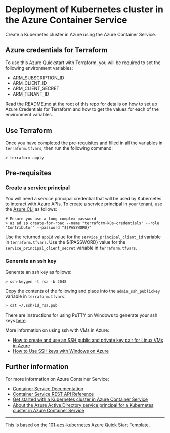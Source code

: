 # Deployment of Kubernetes cluster in the Azure Container Service

Create a Kubernetes cluster in Azure using the Azure Container Service.

## Azure credentials for Terraform

To use this Azure Quickstart with Terraform, you will be required to set the following environment variables:
- ARM_SUBSCRIPTION_ID
- ARM_CLIENT_ID
- ARM_CLIENT_SECRET
- ARM_TENANT_ID

Read the README.md at the root of this repo for details on how to set up Azure Credentials for Terraform and how to get the values for each of the environment variables.

## Use Terraform

Once you have completed the pre-requisites and filled in all the variables in `terraform.tfvars`, then run the following command:

```
> terraform apply
```

## Pre-requisites

### Create a service principal

You will need a service principal credential that will be used by Kubernetes to interact with Azure APIs. To create a service principal in your tenant, use the [Azure CLI](https://docs.microsoft.com/en-us/cli/azure/install-azure-cli) as follows:

```
# Ensure you use a long complex password
> az ad sp create-for-rbac --name "terraform-k8s-credentials" --role "Contributor" --password "${PASSWORD}"
```

Use the returned `appId` value for the `service_principal_client_id` variable in `terraform.tfvars`. Use the ${PASSWORD} value for the `service_principal_client_secret` variable in `terraform.tfvars`.

### Generate an ssh key

Generate an ssh key as follows:

```
> ssh-keygen -t rsa -b 2048 
```

Copy the contents of the following and place into the `admin_ssh_publickey` variable in `terraform.tfvars`:

```
> cat ~/.ssh/id_rsa.pub
```

There are instructions for using PuTTY on Windows to generate your ssh keys [here](https://docs.microsoft.com/en-us/azure/virtual-machines/linux/ssh-from-windows).

More information on using ssh with VMs in Azure:

- [How to create and use an SSH public and private key pair for Linux VMs in Azure](https://docs.microsoft.com/en-us/azure/virtual-machines/linux/mac-create-ssh-keys)
- [How to Use SSH keys with Windows on Azure](https://docs.microsoft.com/en-us/azure/virtual-machines/linux/ssh-from-windows)

## Further information

For more information on Azure Container Service:

- [Container Service Documentation](https://docs.microsoft.com/en-us/azure/container-service/)
- [Container Service REST API Reference](https://docs.microsoft.com/en-us/rest/api/compute/containerservices)
- [Get started with a Kubernetes cluster in Azure Container Service](https://docs.microsoft.com/en-us/azure/container-service/container-service-kubernetes-walkthrough)
- [About the Azure Active Directory service principal for a Kubernetes cluster in Azure Container Service](https://docs.microsoft.com/en-us/azure/container-service/container-service-kubernetes-service-principal)

---

This is based on the [101-acs-kubernetes](https://github.com/Azure/azure-quickstart-templates/tree/master/101-acs-kubernetes) Azure Quick Start Template.
